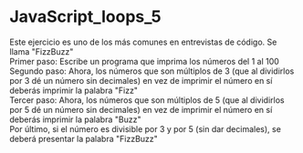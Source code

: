 # JavaScript_loops_5


Este ejercicio es uno de los más comunes en entrevistas de código. Se llama "FizzBuzz"
<br>
Primer paso: Escribe un programa que imprima los números del 1 al 100
<br>
Segundo paso: Ahora, los números que son múltiplos de 3 (que al dividirlos por 3 dé un número sin decimales) en vez de imprimir el número en sí deberás imprimir la palabra "Fizz"
<br>
Tercer paso: Ahora, los números que son múltiplos de 5 (que al dividirlos por 5 dé un número sin decimales) en vez de imprimir el número en sí deberás imprimir la palabra "Buzz"
<br>
Por último, si el número es divisible por 3 y por 5 (sin dar decimales), se deberá presentar la palabra "FizzBuzz" 
<br>




